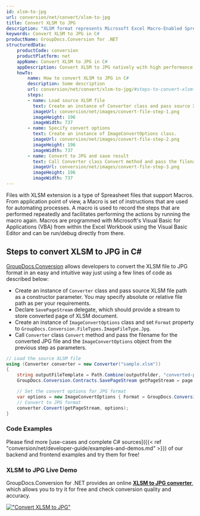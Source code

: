 ```yaml
---
id: xlsm-to-jpg
url: conversion/net/convert/xlsm-to-jpg
title: Convert XLSM to JPG
description: "XLSM format represents Microsoft Excel Macro-Enabled Spreadsheet with .xlsm extension. Learn how to convert XLSM to JPG file programmatically in C# language using GroupDocs.Conversion for .NET library."
keywords: Convert XLSM to JPG in C#
productName: GroupDocs.Conversion for .NET
structuredData:
    productCode: conversion
    productPlatform: net
    appName: Convert XLSM to JPG in C#
    appDescription: Convert XLSM to JPG natively with high performance using C# language and server side GroupDocs.Conversion for .NET APIs, without the use of any software like Microsoft or Open Office.
    howTo:
        name: How to convert XLSM to JPG in C# 
        description: Some description
        url: conversion/net/convert/xlsm-to-jpg/#steps-to-convert-xlsm-to-jpg-in-c
        steps:
        - name: Load source XLSM file 
          text: Create an instance of Converter class and pass source XLSM file path as a constructor parameter. You may specify absolute or relative file path as per your requirements. 
          imageUrl: conversion/net/images/convert-file-step-1.png
          imageHeight: 196
          imageWidth: 737
        - name: Specify convert options 
          text: Create an instance of ImageConvertOptions class.
          imageUrl: conversion/net/images/convert-file-step-2.png
          imageHeight: 196
          imageWidth: 737
        - name: Convert to JPG and save result 
          text: Call Converter class Convert method and pass the filename for the converted HTML file and the ImageConvertOptions object from the previous step as parameters.
          imageUrl: conversion/net/images/convert-file-step-3.png
          imageHeight: 196
          imageWidth: 737
---
```


Files with XLSM extension is a type of Spreasheet files that support Macros. From application point of view, a Macro is set of instructions that are used for automating processes. A macro is used to record the steps that are performed repeatedly and facilitates performing the actions by running the macro again. Macros are programmed with Microsoft's Visual Basic for Applications (VBA) from within the Excel Workbook using the Visual Basic Editor and can be run/debug directly from there.

## Steps to convert XLSM to JPG in C#

[GroupDocs.Conversion](https://products.groupdocs.com/conversion/net) allows developers to convert the XLSM file to JPG format in an easy and intuitive way just using a few lines of code as described below:

* Create an instance of `Converter` class and pass source XLSM file path as a constructor parameter. You may specify absolute or relative file path as per your requirements. 
* Declare `SavePageStream` delegate, which should provide a stream to store converted page of XLSM document.
* Create an instance of `ImageConvertOptions` class and set `Format` property to `GroupDocs.Conversion.FileTypes.ImageFileType.Jpg`.
* Call `Converter` class `Convert` method and pass the filename for the converted JPG file and the `ImageConvertOptions` object from the previous step as parameters.

```csharp
// Load the source XLSM file
using (Converter converter = new Converter("sample.xlsm"))
{
    string outputFileTemplate = Path.Combine(outputFolder, "converted-page-{0}.jpg");
    GroupDocs.Conversion.Contracts.SavePageStream getPageStream = page => new FileStream(string.Format(outputFileTemplate, page), FileMode.Create);

    // Set the convert options for JPG format
    var options = new ImageConvertOptions { Format = GroupDocs.Conversion.FileTypes.ImageFileType.Jpg };   
    // Convert to JPG format
    converter.Convert(getPageStream, options);
}
```

### Code Examples

Please find more [use-cases and complete C# sources]({{< ref "conversion/net/developer-guide/examples-and-demos.md" >}}) of our backend and frontend examples and try them for free!

### XLSM to JPG Live Demo

GroupDocs.Conversion for .NET provides an online [**XLSM to JPG converter**](https://products.groupdocs.app/conversion/xlsm-to-jpg), which allows you to try it for free and check conversion quality and accuracy.

[!["Convert XLSM to JPG"](conversion/net/images/convert-to-jpg/convert-xlsm-to-jpg.png)](https://products.groupdocs.app/conversion/xlsm-to-jpg)